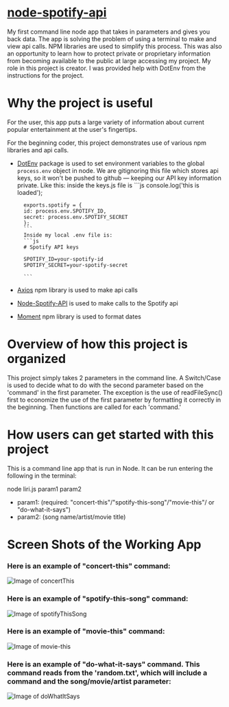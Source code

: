 # [node-spotify-api](https://lamontblack1.github.io/node-spotify-api/)
My first command line node app that takes in parameters and gives you back data.
The app is solving the problem of using a terminal to make and view api calls. NPM libraries are used to simplify this process. This was also an opportunity to learn how to protect private or proprietary information from becoming available to the public at large accessing my project.
My role in this project is creator. I was provided help with DotEnv from the instructions for the project.

# Why the project is useful
For the user, this app puts a large variety of information about current popular entertainment at the user's fingertips.

For the beginning coder, this project demonstrates use of various npm libraries and api calls.

* [DotEnv](https://www.npmjs.com/package/dotenv) package is used to set environment variables to the global `process.env` object in node. We are gitignoring this file which stores api keys, so it won't be pushed to github &mdash; keeping our API key information private. Like this: inside the keys.js file is
        ```js
        console.log('this is loaded');

        exports.spotify = {
        id: process.env.SPOTIFY_ID,
        secret: process.env.SPOTIFY_SECRET
        };
        ```
        Inside my local .env file is:
        ```js
        # Spotify API keys

        SPOTIFY_ID=your-spotify-id
        SPOTIFY_SECRET=your-spotify-secret

        ```
* [Axios](https://www.npmjs.com/package/axios) npm library is used to make api calls
* [Node-Spotify-API](https://www.npmjs.com/package/node-spotify-api) is used to make calls to the Spotify api
* [Moment](https://www.npmjs.com/package/moment) npm library is used to format dates

# Overview of how this project is organized
This project simply takes 2 parameters in the command line. 
A Switch/Case is used to decide what to do with the second parameter based on the 'command' in the first parameter. The exception is the use of readFileSync() first to economize the use of the first parameter by formatting it correctly in the beginning. Then functions are called for each 'command.'

# How users can get started with this project
This is a command line app that is run in Node. It can be run entering the following in the terminal:

node liri.js param1 param2

- param1: (required: "concert-this"/"spotify-this-song"/"movie-this"/ or "do-what-it-says")
- param2: (song name/artist/movie title)

# Screen Shots of the Working App

### Here is an example of "concert-this" command:
![Image of concertThis](https://lamontblack1.github.io/node-spotify-api/images/concertThis.jpg)

### Here is an example of "spotify-this-song" command:
![Image of spotifyThisSong](https://lamontblack1.github.io/node-spotify-api/images/spotifyThisSong.jpg)

### Here is an example of "movie-this" command:
![Image of movie-this](https://lamontblack1.github.io/node-spotify-api/images/movieThis.jpg)

### Here is an example of "do-what-it-says" command. This command reads from the 'random.txt', which will include a command and the song/movie/artist parameter:
![Image of doWhatItSays](https://lamontblack1.github.io/node-spotify-api/images/doWhatItSays.jpg)